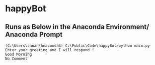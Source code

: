 # happyBot
## Runs as Below in the Anaconda Environment/ Anaconda Prompt
 ```
 (C:\Users\sanan\Anaconda3) C:\Public\Code\happyBot>python main.py
 Enter your greeting and I will respond !
 Good Morning
 No Comment
 ```
